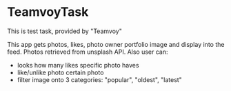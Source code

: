 # TeamvoyTask
This is test task, provided by "Teamvoy"

This app gets photos, likes, photo owner portfolio image and display into the feed.
Photos retrieved from unsplash API. Also user can: 
* looks how many likes specific photo haves
* like/unlike photo certain photo
* filter image onto 3 categories: "popular", "oldest", "latest"


